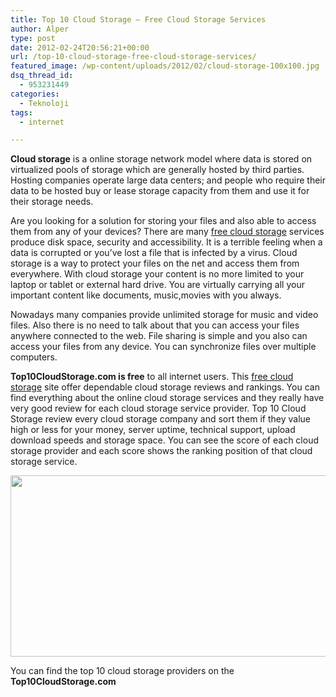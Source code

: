 ```yaml
---
title: Top 10 Cloud Storage – Free Cloud Storage Services
author: Alper
type: post
date: 2012-02-24T20:56:21+00:00
url: /top-10-cloud-storage-free-cloud-storage-services/
featured_image: /wp-content/uploads/2012/02/cloud-storage-100x100.jpg
dsq_thread_id:
  - 953231449
categories:
  - Teknoloji
tags:
  - internet

---
```

**Cloud storage** is a online storage network model where data is stored on virtualized pools of storage which are generally hosted by third parties. Hosting companies operate large data centers; and people who require their data to be hosted buy or lease storage capacity from them and use it for their storage needs.

Are you looking for a solution for storing your files and also able to access them from any of your devices? There are many <a title="free cloud storage" href="http://www.top10cloudstorage.com/cloud-storage/" target="_blank">free cloud storage</a> services produce disk space, security and accessibility. It is a terrible feeling when a data is corrupted or you&#8217;ve lost a file that is infected by a virus. Cloud storage is a way to protect your files on the net and access them from everywhere. With cloud storage your content is no more limited to your laptop or tablet or external hard drive. You are virtually carrying all your important content like documents, music,movies with you always.

Nowadays many companies provide unlimited storage for music and video files. Also there is no need to talk about that you can access your files anywhere connected to the web. File sharing is simple and you also can access your files from any device. You can synchronize files over multiple computers.

**Top10CloudStorage.com is free** to all internet users. This <a title="free cloud storage" href="http://www.top10cloudstorage.com/cloud-storage/" target="_blank">free cloud storage</a> site offer dependable cloud storage reviews and rankings. You can find everything about the online cloud storage services and they really have very good review for each cloud storage service provider. Top 10 Cloud Storage review every cloud storage company and sort them if they value high or less for your money, server uptime, technical support, upload download speeds and storage space. You can see the score of each cloud storage provider and each score shows the ranking position of that cloud storage service.

<img class="aligncenter size-full wp-image-7939" title="cloud-storage" src="https://www.murekkep.org/wp-content/uploads/2012/02/cloud-storage.jpg" alt="" width="550" height="290" srcset="https://www.murekkep.org/wp-content/uploads/2012/02/cloud-storage.jpg 550w, https://www.murekkep.org/wp-content/uploads/2012/02/cloud-storage-400x210.jpg 400w, https://www.murekkep.org/wp-content/uploads/2012/02/cloud-storage-50x26.jpg 50w, https://www.murekkep.org/wp-content/uploads/2012/02/cloud-storage-237x125.jpg 237w" sizes="(max-width: 550px) 100vw, 550px" /> 

You can find the top 10 cloud storage providers on the **Top10CloudStorage.com**